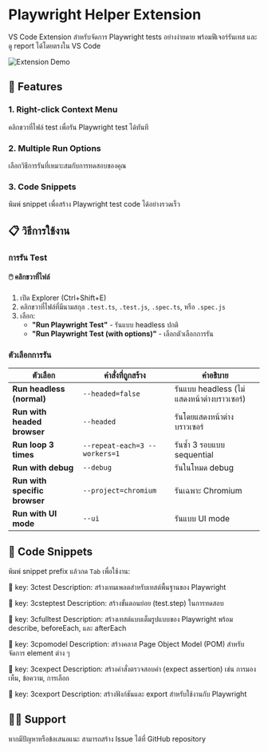 # Playwright Helper Extension

VS Code Extension สำหรับจัดการ Playwright tests อย่างง่ายดาย พร้อมฟีเจอร์รันเทส และดู report ได้โดยตรงใน VS Code

![Extension Demo](./images/demo.gif)

## 🚀 Features

### 1. Right-click Context Menu
คลิกขวาที่ไฟล์ test เพื่อรัน Playwright test ได้ทันที

### 2. Multiple Run Options
เลือกวิธีการรันที่เหมาะสมกับการทดสอบของคุณ

### 3. Code Snippets
พิมพ์ snippet เพื่อสร้าง Playwright test code ได้อย่างรวดเร็ว

## 📋 วิธีการใช้งาน
### การรัน Test

#### 🖱️ คลิกขวาที่ไฟล์
1. เปิด Explorer (Ctrl+Shift+E)
2. คลิกขวาที่ไฟล์ที่มีนามสกุล `.test.ts`, `.test.js`, `.spec.ts`, หรือ `.spec.js`
3. เลือก:
   - **"Run Playwright Test"** - รันแบบ headless ปกติ
   - **"Run Playwright Test (with options)"** - เลือกตัวเลือกการรัน

### ตัวเลือกการรัน

| ตัวเลือก | คำสั่งที่ถูกสร้าง | คำอธิบาย |
|---------|-----------------|---------|
| **Run headless (normal)** | `--headed=false` | รันแบบ headless (ไม่แสดงหน้าต่างบราวเซอร์) |
| **Run with headed browser** | `--headed` | รันโดยแสดงหน้าต่างบราวเซอร์ |
| **Run loop 3 times** | `--repeat-each=3 --workers=1` | รันซ้ำ 3 รอบแบบ sequential |
| **Run with debug** | `--debug` | รันในโหมด debug |
| **Run with specific browser** | `--project=chromium` | รันเฉพาะ Chromium |
| **Run with UI mode** | `--ui` | รันแบบ UI mode |


## 🔧 Code Snippets
พิมพ์ snippet prefix แล้วกด `Tab` เพื่อใช้งาน:

🔹 key: 3ctest
Description: สร้างเทมเพลตสำหรับเทสต์พื้นฐานของ Playwright

🔹 key: 3csteptest
Description: สร้างขั้นตอนย่อย (test.step) ในการทดสอบ

🔹 key: 3cfulltest
Description: สร้างเทสต์แบบเต็มรูปแบบของ Playwright พร้อม describe, beforeEach, และ afterEach

🔹 key: 3cpomodel
Description: สร้างคลาส Page Object Model (POM) สำหรับจัดการ element ต่าง ๆ

🔹 key: 3cexpect
Description: สร้างคำสั่งตรวจสอบค่า (expect assertion) เช่น การมองเห็น, ข้อความ, การเลือก

🔹 key: 3cexport
Description: สร้างฟังก์ชันและ export สำหรับใช้งานกับ Playwright

## 🙋‍♂️ Support

หากมีปัญหาหรือข้อเสนอแนะ สามารถสร้าง Issue ได้ที่ GitHub repository